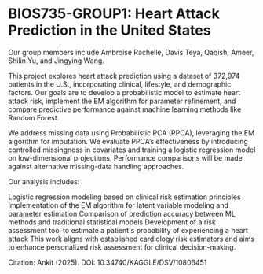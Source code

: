 # BIOS735-GROUP1: Heart Attack Prediction in the United States
Our group members include Ambroise Rachelle, Davis Teya, Qaqish, Ameer, Shilin Yu, and Jingying Wang.

This project explores heart attack prediction using a dataset of 372,974 patients in the U.S., incorporating clinical, lifestyle, and demographic factors. Our goals are to develop a probabilistic model to estimate heart attack risk, implement the EM algorithm for parameter refinement, and compare predictive performance against machine learning methods like Random Forest.

We address missing data using Probabilistic PCA (PPCA), leveraging the EM algorithm for imputation. We evaluate PPCA’s effectiveness by introducing controlled missingness in covariates and training a logistic regression model on low-dimensional projections. Performance comparisons will be made against alternative missing-data handling approaches.

Our analysis includes:

Logistic regression modeling based on clinical risk estimation principles
Implementation of the EM algorithm for latent variable modeling and parameter estimation
Comparison of prediction accuracy between ML methods and traditional statistical models
Development of a risk assessment tool to estimate a patient's probability of experiencing a heart attack
This work aligns with established cardiology risk estimators and aims to enhance personalized risk assessment for clinical decision-making.

Citation: Ankit (2025). DOI: 10.34740/KAGGLE/DSV/10806451
